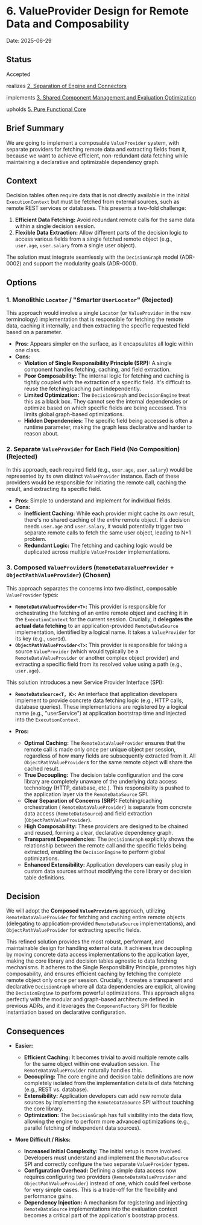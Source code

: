 # 6. ValueProvider Design for Remote Data and Composability

Date: 2025-06-29

## Status

Accepted

realizes [2. Separation of Engine and Connectors](0002-separation-of-engine-and-connectors.md)

implements [3. Shared Component Management and Evaluation Optimization](0003-shared-component-management-and-evaluation-optimization.md)

upholds [5. Pure Functional Core](0005-pure-functional-core.md)

## Brief Summary

We are going to implement a composable `ValueProvider` system, with separate providers for fetching
remote data and extracting fields from it, because we want to achieve efficient, non-redundant data
fetching while maintaining a declarative and optimizable dependency graph.

## Context

Decision tables often require data that is not directly available in the initial
`ExecutionContext` but must be fetched from external sources, such as remote
REST services or databases. This presents a two-fold challenge:

1. **Efficient Data Fetching:** Avoid redundant remote calls for the same data within a single
   decision session.
2. **Flexible Data Extraction:** Allow different parts of the decision logic to access various
   fields from a single fetched remote object (e.g., `user.age`, `user.salary` from a single user
   object).

The solution must integrate seamlessly with the `DecisionGraph` model (ADR-0002) and support the
modularity goals (ADR-0001).

## Options

### 1. Monolithic `Locator` / "Smarter `UserLocator`" (Rejected)

This approach would involve a single `Locator` (or `ValueProvider` in the new terminology)
implementation that is responsible for fetching the remote data, caching it internally, and then
extracting the specific requested field based on a parameter.

* **Pros:** Appears simpler on the surface, as it encapsulates all logic within one class.
* **Cons:**
    * **Violation of Single Responsibility Principle (SRP):** A single component handles fetching,
      caching, and field extraction.
    * **Poor Composability:** The internal logic for fetching and caching is tightly coupled with
      the extraction of a specific field. It's difficult to reuse the fetching/caching part
      independently.
    * **Limited Optimization:** The `DecisionGraph` and `DecisionEngine` treat this as a black box.
      They cannot see the internal dependencies or optimize based on which specific fields are being
      accessed. This limits global graph-based optimizations.
    * **Hidden Dependencies:** The specific field being accessed is often a runtime parameter,
      making the graph less declarative and harder to reason about.

### 2. Separate `ValueProvider` for Each Field (No Composition) (Rejected)

In this approach, each required field (e.g., `user.age`, `user.salary`) would be represented by its
own distinct `ValueProvider` instance. Each of these providers would be responsible for initiating
the remote call, caching the result, and extracting its specific field.

* **Pros:** Simple to understand and implement for individual fields.
* **Cons:**
    * **Inefficient Caching:** While each provider might cache its *own* result, there's no shared
      caching of the *entire* remote object. If a decision needs `user.age` and `user.salary`, it
      would potentially trigger two separate remote calls to fetch the same user object, leading to
      N+1 problem.
    * **Redundant Logic:** The fetching and caching logic would be duplicated across multiple
      `ValueProvider` implementations.

### 3. Composed `ValueProvider`s (`RemoteDataValueProvider` + `ObjectPathValueProvider`) (Chosen)

This approach separates the concerns into two distinct, composable `ValueProvider` types:

* **`RemoteDataValueProvider<T>`:** This provider is responsible for orchestrating the fetching of
  an entire remote object and caching it in the `ExecutionContext` for the current session.
  Crucially, it **delegates the actual data fetching** to an application-provided `RemoteDataSource`
  implementation, identified by a logical name. It takes a `ValueProvider` for its key (e.g.,
  `userId`).
* **`ObjectPathValueProvider<T>`:** This provider is responsible for taking a source
  `ValueProvider` (which would typically be a `RemoteDataValueProvider` or another complex object
  provider) and extracting a specific field from its resolved value using a path (e.g., `user.age`).

This solution introduces a new Service Provider Interface (SPI):

* **`RemoteDataSource<T, K>`:** An interface that application developers implement to provide
  concrete data fetching logic (e.g., HTTP calls, database queries). These implementations are
  registered by a logical name (e.g., "userService") at application bootstrap time and injected into
  the `ExecutionContext`.

* **Pros:**
    * **Optimal Caching:** The `RemoteDataValueProvider` ensures that the remote call is made only
      once per unique object per session, regardless of how many fields are subsequently extracted
      from it. All `ObjectPathValueProvider`s for the same remote object will share the cached
      result.
    * **True Decoupling:** The decision table configuration and the core library are completely
      unaware of the underlying data access technology (HTTP, database, etc.). This responsibility
      is pushed to the application layer via the `RemoteDataSource` SPI.
    * **Clear Separation of Concerns (SRP):** Fetching/caching orchestration (
      `RemoteDataValueProvider`) is separate from concrete data access (`RemoteDataSource`) and
      field extraction (`ObjectPathValueProvider`).
    * **High Composability:** These providers are designed to be chained and reused, forming a
      clear, declarative dependency graph.
    * **Transparent Dependencies:** The `DecisionGraph` explicitly shows the relationship between
      the remote call and the specific fields being extracted, enabling the `DecisionEngine` to
      perform global optimizations.
    * **Enhanced Extensibility:** Application developers can easily plug in custom data sources
      without modifying the core library or decision table definitions.

## Decision

We will adopt the **Composed `ValueProvider`s** approach, utilizing `RemoteDataValueProvider` for
fetching and caching entire remote objects (delegating to application-provided `RemoteDataSource`
implementations), and `ObjectPathValueProvider` for extracting specific fields.

This refined solution provides the most robust, performant, and maintainable design for handling
external data. It achieves true decoupling by moving concrete data access implementations to the
application layer, making the core library and decision tables agnostic to data fetching mechanisms.
It adheres to the Single Responsibility Principle, promotes high composability, and ensures
efficient caching by fetching the complete remote object only once per session. Crucially, it
creates a transparent and declarative `DecisionGraph` where all data dependencies are explicit,
allowing the `DecisionEngine` to perform powerful optimizations. This approach aligns perfectly with
the modular and graph-based architecture defined in previous ADRs, and it leverages the
`ComponentFactory` SPI for flexible instantiation based on declarative configuration.

## Consequences

* **Easier:**
    * **Efficient Caching:** It becomes trivial to avoid multiple remote calls for the same object
      within one evaluation session. The `RemoteDataValueProvider` naturally handles this.
    * **Decoupling:** The core engine and decision table definitions are now completely isolated
      from the implementation details of data fetching (e.g., REST vs. database).
    * **Extensibility:** Application developers can add new remote data sources by implementing the
      `RemoteDataSource` SPI without touching the core library.
    * **Optimization:** The `DecisionGraph` has full visibility into the data flow, allowing the
      engine to perform more advanced optimizations (e.g., parallel fetching of independent data
      sources).

* **More Difficult / Risks:**
    * **Increased Initial Complexity:** The initial setup is more involved. Developers must
      understand and implement the `RemoteDataSource` SPI and correctly configure the two separate
      `ValueProvider` types.
    * **Configuration Overhead:** Defining a simple data access now requires configuring two
      providers (`RemoteDataValueProvider` and `ObjectPathValueProvider`) instead of one, which
      could feel verbose for very simple cases. This is a trade-off for the flexibility and
      performance gains.
    * **Dependency Injection:** A mechanism for registering and injecting `RemoteDataSource`
      implementations into the evaluation context becomes a critical part of the application's
      bootstrap process.

